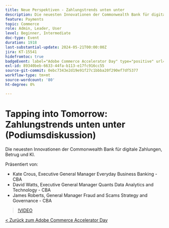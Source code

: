 ```yaml
---
title: Neue Perspektiven - Zahlungstrends unten unter
description: Die neuesten Innovationen der Commonwealth Bank für digitale Zahlungen, Betrug und KI.
feature: Payments
topic: Commerce
role: Admin, Leader, User
level: Beginner, Intermediate
doc-type: Event
duration: 1918
last-substantial-update: 2024-05-21T00:00:00Z
jira: KT-15541
hidefromtoc: true
badgeEvent: label="Adobe Commerce Accelerator Day" type="positive" url="https://experienceleague.adobe.com/de/docs/events/apac-commerce-recordings/2024/overview"
exl-id: 89340beb-6633-44fa-b113-e17fc916cc55
source-git-commit: 0ebc7343e2d19e91f27c1bbba20f290ef7df5377
workflow-type: tm+mt
source-wordcount: '80'
ht-degree: 0%

---
```


# Tapping into Tomorrow: Zahlungstrends unten unter (Podiumsdiskussion)

Die neuesten Innovationen der Commonwealth Bank für digitale Zahlungen, Betrug und KI.

Präsentiert von:

+ Kate Crous, Executive General Manager Everyday Business Banking - CBA
+ David Watts, Executive General Manager Quants Data Analytics and Technology - CBA
+ James Roberts, General Manager Fraud and Scams Strategy and Governance - CBA

>[!VIDEO](https://video.tv.adobe.com/v/3429268/?learn=on)

[&lt; Zurück zum Adobe Commerce Accelerator Day](./overview.md)
